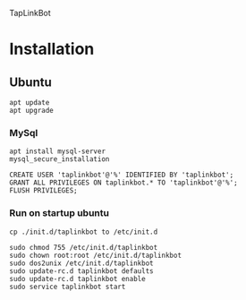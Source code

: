 TapLinkBot


# Installation

## Ubuntu

    apt update
    apt upgrade



### MySql

    apt install mysql-server
    mysql_secure_installation

    CREATE USER 'taplinkbot'@'%' IDENTIFIED BY 'taplinkbot';
    GRANT ALL PRIVILEGES ON taplinkbot.* TO 'taplinkbot'@'%';
    FLUSH PRIVILEGES;


### Run on startup ubuntu

    cp ./init.d/taplinkbot to /etc/init.d

    sudo chmod 755 /etc/init.d/taplinkbot
    sudo chown root:root /etc/init.d/taplinkbot
    sudo dos2unix /etc/init.d/taplinkbot
    sudo update-rc.d taplinkbot defaults
    sudo update-rc.d taplinkbot enable
    sudo service taplinkbot start